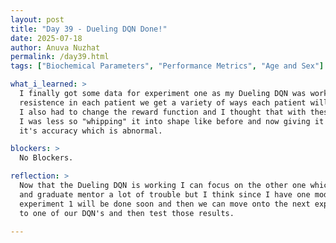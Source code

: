 ```yaml
---
layout: post  
title: "Day 39 - Dueling DQN Done!"  
date: 2025-07-18
author: Anuva Nuzhat  
permalink: /day39.html  
tags: ["Biochemical Parameters", "Performance Metrics", "Age and Sex"]  

what_i_learned: >  
  I finally got some data for experiment one as my Dueling DQN was working with age and sex included in. Using age and sex to vary insulin
  resistence in each patient we get a variety of ways each patient will react to different insulin and blood pressure medication dosages. 
  I also had to change the reward function and I thought that with these smaller rewards and penalities the model would do worse because
  I was less so "whipping" it into shape like before and now giving it gentle nudges. However to my suprise the model actually improved in
  it's accuracy which is abnormal. 

blockers: >  
  No Blockers.  

reflection: >  
  Now that the Dueling DQN is working I can focus on the other one which is Rainbow. Now this one has been giving my teammate
  and graduate mentor a lot of trouble but I think since I have one model doing well I can easily make adjustments to the others. Hopefully
  experiment 1 will be done soon and then we can move onto the next experiments. My graduate mentor just needs to implement the transformer 
  to one of our DQN's and then test those results. 
    
---
```

